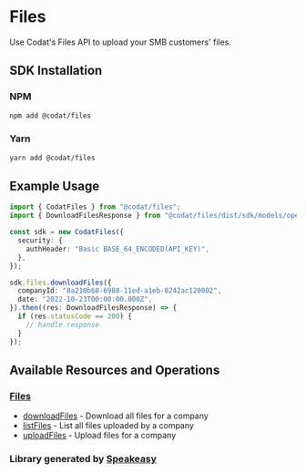 # Files
    
﻿Use Codat's Files API to upload your SMB customers' files.

<!-- Start SDK Installation -->
## SDK Installation

### NPM

```bash
npm add @codat/files
```

### Yarn

```bash
yarn add @codat/files
```
<!-- End SDK Installation -->

## Example Usage
<!-- Start SDK Example Usage -->


```typescript
import { CodatFiles } from "@codat/files";
import { DownloadFilesResponse } from "@codat/files/dist/sdk/models/operations";

const sdk = new CodatFiles({
  security: {
    authHeader: "Basic BASE_64_ENCODED(API_KEY)",
  },
});

sdk.files.downloadFiles({
  companyId: "8a210b68-6988-11ed-a1eb-0242ac120002",
  date: "2022-10-23T00:00:00.000Z",
}).then((res: DownloadFilesResponse) => {
  if (res.statusCode == 200) {
    // handle response
  }
});
```
<!-- End SDK Example Usage -->

<!-- Start SDK Available Operations -->
## Available Resources and Operations


### [Files](docs/sdks/files/README.md)

* [downloadFiles](docs/sdks/files/README.md#downloadfiles) - Download all files for a company
* [listFiles](docs/sdks/files/README.md#listfiles) - List all files uploaded by a company
* [uploadFiles](docs/sdks/files/README.md#uploadfiles) - Upload files for a company
<!-- End SDK Available Operations -->
### Library generated by [Speakeasy](https://docs.speakeasyapi.dev/docs/using-speakeasy/client-sdks)
